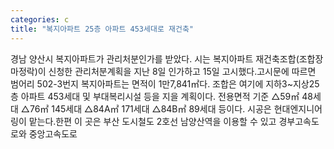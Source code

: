 ```yaml
---
categories: c
title: "복지아파트 25층 아파트 453세대로 재건축"
---
```

경남 양산시 복지아파트가 관리처분인가를 받았다. 시는 복지아파트 재건축조합(조합장 마정락)이 신청한 관리처분계획을 지난 8일 인가하고 15일 고시했다.고시문에 따르면 범어리 502-3번지 복지아파트는 면적이 1만7,841㎡다. 조합은 여기에 지하3~지상25층 아파트 453세대 및 부대복리시설 등을 지을 계획이다. 전용면적 기준 △59㎡ 48세대 △76㎡ 145세대 △84A㎡ 171세대 △84B㎡ 89세대 등이다. 시공은 현대엔지니어링이 맡는다.한편 이 곳은 부산 도시철도 2호선 남양산역을 이용할 수 있고 경부고속도로와 중앙고속도로